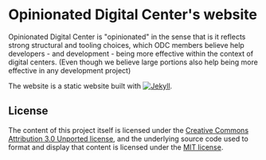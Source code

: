 # Opinionated Digital Center's website

Opinionated Digital Center is "opinionated" in the sense that is it reflects strong
structural and tooling choices, which ODC members believe help developers - and
development - being more effective within the context of digital centers. (Even though
we believe large portions also help being more effective in any development project)

The website is a static website built with
[![Jekyll](https://raw.githubusercontent.com/jekyll/jekyll/master/docs/img/logo-rss.png)](https://jekyllrb.com/).

## License

The content of this project itself is licensed under the [Creative Commons Attribution 3.0 Unported license](https://creativecommons.org/licenses/by/3.0/), and the underlying source code used to format and display that content is licensed under the [MIT license](LICENSE.md).
